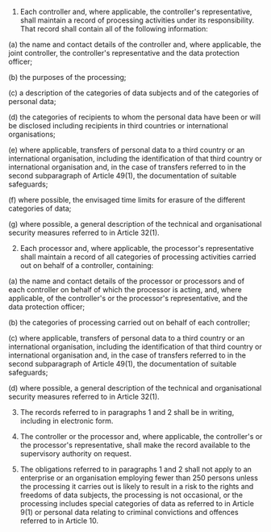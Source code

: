 1. Each controller and, where applicable, the controller's representative, shall maintain a record of processing activities under its responsibility. That record shall contain all of the following information:

(a) the name and contact details of the controller and, where applicable, the joint controller, the controller's representative and the data protection officer;

(b) the purposes of the processing;

(c) a description of the categories of data subjects and of the categories of personal data;

(d) the categories of recipients to whom the personal data have been or will be disclosed including recipients in third countries or international organisations;

(e) where applicable, transfers of personal data to a third country or an international organisation, including the identification of that third country or international organisation and, in the case of transfers referred to in the second subparagraph of Article 49(1), the documentation of suitable safeguards;

(f) where possible, the envisaged time limits for erasure of the different categories of data;

(g) where possible, a general description of the technical and organisational security measures referred to in Article 32(1).

2. Each processor and, where applicable, the processor's representative shall maintain a record of all categories of processing activities carried out on behalf of a controller, containing:

(a) the name and contact details of the processor or processors and of each controller on behalf of which the processor is acting, and, where applicable, of the controller's or the processor's representative, and the data protection officer;

(b) the categories of processing carried out on behalf of each controller;

(c) where applicable, transfers of personal data to a third country or an international organisation, including the identification of that third country or international organisation and, in the case of transfers referred to in the second subparagraph of Article 49(1), the documentation of suitable safeguards;

(d) where possible, a general description of the technical and organisational security measures referred to in Article 32(1).

3. The records referred to in paragraphs 1 and 2 shall be in writing, including in electronic form.

4. The controller or the processor and, where applicable, the controller's or the processor's representative, shall make the record available to the supervisory authority on request.

5. The obligations referred to in paragraphs 1 and 2 shall not apply to an enterprise or an organisation employing fewer than 250 persons unless the processing it carries out is likely to result in a risk to the rights and freedoms of data subjects, the processing is not occasional, or the processing includes special categories of data as referred to in Article 9(1) or personal data relating to criminal convictions and offences referred to in Article 10.
